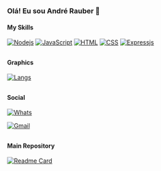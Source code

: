 ### Olá! Eu sou André Rauber 🎈


#### My Skills
[![Nodejs](https://img.shields.io/badge/Node.js-43853D?style=for-the-badge&logo=node.js&logoColor=white)](https://github.com/Rauberrr/nodejs-project)
[![JavaScript](https://img.shields.io/badge/JavaScript-323330?style=for-the-badge&logo=javascript&logoColor=F7DF1E)](https://github.com/Rauberrr/nodejs-project)
[![HTML](https://img.shields.io/badge/HTML5-E34F26?style=for-the-badge&logo=html5&logoColor=white)](https://github.com/Rauberrr/projectX)
[![CSS](https://img.shields.io/badge/CSS3-1572B6?style=for-the-badge&logo=css3&logoColor=white)](https://github.com/Rauberrr/projectX)
[![Expressjs](https://img.shields.io/badge/Express.js-5C2D91?style=for-the-badge)](https://github.com/Rauberrr/nodejs-project)

##

#### Graphics

[![Langs](https://github-readme-stats.vercel.app/api/top-langs/?username=rauberrr)](https://github.com/Rauberrr/nodejs-project)

##


#### Social

[![Whats](https://img.shields.io/badge/WhatsApp-25D366?style=for-the-badge&logo=whatsapp&logoColor=white)](https://wa.me/5549998148995)

[![Gmail](https://img.shields.io/badge/Gmail-D14836?style=for-the-badge&logo=gmail&logoColor=white)](mailto:andrerauber2006@gmail.com)

##
#### Main Repository
[![Readme Card](https://github-readme-stats.vercel.app/api/pin/?username=rauberrr&repo=nodejs-project)](https://github.com/rauberrr/nodejs-project)
